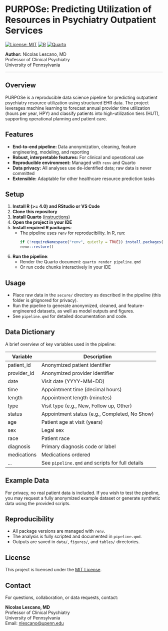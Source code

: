 # PURPOSe: Predicting Utilization of Resources in Psychiatry Outpatient Services

[![License: MIT](https://img.shields.io/badge/License-MIT-yellow.svg)](LICENSE)
[![R](https://img.shields.io/badge/R-%3E=4.0-blue.svg)](https://cran.r-project.org/)
[![Quarto](https://img.shields.io/badge/Quarto-Enabled-blueviolet)](https://quarto.org/)

**Author:** Nicolas Lescano, MD  
Professor of Clinical Psychiatry  
University of Pennsylvania

---

## Overview
PURPOSe is a reproducible data science pipeline for predicting outpatient psychiatry resource utilization using structured EHR data. The project leverages machine learning to forecast annual provider time utilization (hours per year, HPY) and classify patients into high-utilization tiers (HUT), supporting operational planning and patient care.

## Features
- **End-to-end pipeline:** Data anonymization, cleaning, feature engineering, modeling, and reporting
- **Robust, interpretable features:** For clinical and operational use
- **Reproducible environment:** Managed with `renv` and Quarto
- **Data privacy:** All analyses use de-identified data; raw data is never committed
- **Extensible:** Adaptable for other healthcare resource prediction tasks

## Setup
1. **Install R (>= 4.0) and RStudio or VS Code**
2. **Clone this repository**
3. **Install Quarto** ([instructions](https://quarto.org/docs/get-started/))
4. **Open the project in your IDE**
5. **Install required R packages**:
   - The pipeline uses `renv` for reproducibility. In R, run:
     ```r
     if (!requireNamespace("renv", quietly = TRUE)) install.packages("renv")
     renv::restore()
     ```
6. **Run the pipeline**:
   - Render the Quarto document: `quarto render pipeline.qmd`
   - Or run code chunks interactively in your IDE

## Usage
- Place raw data in the `secure/` directory as described in the pipeline (this folder is gitignored for privacy).
- Run the pipeline to generate anonymized, cleaned, and feature-engineered datasets, as well as model outputs and figures.
- See `pipeline.qmd` for detailed documentation and code.

## Data Dictionary
A brief overview of key variables used in the pipeline:

| Variable         | Description                                      |
|------------------|--------------------------------------------------|
| patient_id       | Anonymized patient identifier                    |
| provider_id      | Anonymized provider identifier                   |
| date             | Visit date (YYYY-MM-DD)                          |
| time             | Appointment time (decimal hours)                 |
| length           | Appointment length (minutes)                     |
| type             | Visit type (e.g., New, Follow up, Other)         |
| status           | Appointment status (e.g., Completed, No Show)    |
| age              | Patient age at visit (years)                     |
| sex              | Legal sex                                        |
| race             | Patient race                                     |
| diagnosis        | Primary diagnosis code or label                  |
| medications      | Medications ordered                              |
| ...              | See `pipeline.qmd` and scripts for full details  |

## Example Data
For privacy, no real patient data is included. If you wish to test the pipeline, you may request a fully anonymized example dataset or generate synthetic data using the provided scripts.

## Reproducibility
- All package versions are managed with `renv`.
- The analysis is fully scripted and documented in `pipeline.qmd`.
- Outputs are saved in `data/`, `figures/`, and `tables/` directories.

## License
This project is licensed under the [MIT License](LICENSE).

## Contact
For questions, collaboration, or data requests, contact:

**Nicolas Lescano, MD**  
Professor of Clinical Psychiatry  
University of Pennsylvania  
Email: nlescano@upenn.edu 
